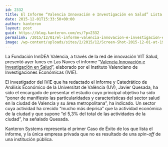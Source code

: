 ```yaml
---
id: 2332
title: El Informe “Valencia Innovación e Investigación en Salud” Lista a Kanteron como Caso de Éxito
date: 2015-12-01T15:33:50+00:00
author: kanteron
layout: post
guid: https://blog.kanteron.com/es/?p=2332
permalink: /2015/12/01/el-informe-valencia-innovacion-e-investigacion-en-salud-lista-a-kanteron-como-caso-de-exito/
image: /wp-content/uploads/sites/2/2015/12/Screen-Shot-2015-12-01-at-19.48.59.png
---
```

La Fundación InnDEA Valencia, a través de la red de innovación VIT Salud, presentó ayer lunes en Las Naves el informe “<a href="https://valenciabusinesscity.com/files/2015/11/Inndea_VITSalud_27112015_def.pdf" target="_blank">Valencia Innovación e Investigación en Salud</a>”, elaborado por el Instituto Valenciano de Investigaciones Económicas (IVIE).

El investigador del IVIE que ha redactado el informe y Catedrático de Análisis Económico de la Universitat de València (UV), Javier Quesada, ha sido el encargado de presentar el estudio cuyo principal objetivo ha sido “poner de manifiesto las particularidades y características del sector salud en la ciudad de Valencia y su área metropolitana”, ha indicado. Un sector cuya actividad ha crecido “mucho más deprisa” que la actividad económica de la ciudad y que supone “el 5,3% del total de las actividades de la ciudad”, ha señalado Quesada.

Kanteron Systems representa el primer Caso de Éxito de los que lista el informe, y la única empresa privada que no es resultado de una _spin-off_ de una institución pública.